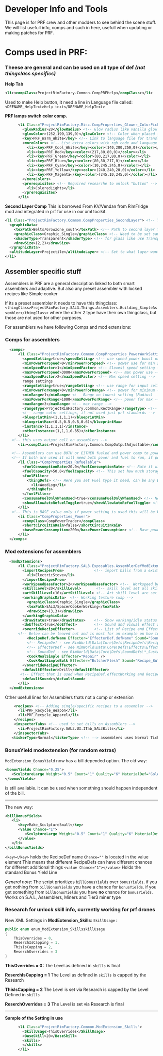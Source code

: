 # Developer Info and Tools

This page is for PRF crew and other modders to see behind the scene stuff.
We will list usefull info, comps and such in here, usefull when updating or making patches for PRF.

# Comps used in PRF:
### Theese are general and can be used on all type of def _(not thingclass specifics)_
**Help Tab**
```xml
<li><compClass>ProjectRimFactory.Common.CompPRFHelp</compClass></li>
```
Used to make Help button, it need a line in Language file called: `<DEFNAME_HelpText>Help text</DEFNAME_HelpText>`

**PRF lamps switch color comp.**
```xml      
      <li Class="ProjectRimFactory.Misc.CompProperties_Glower_ColorPick">
        <glowRadius>20</glowRadius> <!-- Glow radius like vanilla glow comp -->
        <glowColor>(252,199,139,0)</glowColor> <!-- Color when placed -->
        <key>PRF_Warm_White</key> <!-- Link to language file for translation use -->
        <moreColors> <!-- List extra colors with rgb code and language key/name -->
          <li><key>PRF_Cool_White</key><color>(140,200,250,0)</color></li>
          <li><key>PRF_Red</key><color>(217,80,80,0)</color></li>
          <li><key>PRF_Green</key><color>(80,217,80,0)</color></li>
          <li><key>PRF_Blue</key><color>(80,80,217,0)</color></li>
          <li><key>PRF_Cyan</key><color>(10,245,245,0)</color></li>
          <li><key>PRF_Yellow</key><color>(240,240,20,0)</color></li>
          <li><key>PRF_Magenta</key><color>(245,10,245,0)</color></li>
        </moreColors>
        <prerequisites> <!-- Required researche to unlock "button" -->
          <li>ColoredLights</li>
        </prerequisites>
      </li>
```

**Second Layer Comp**
This is borrowed From KV/Vendan from RimFridge mod and integrated in prf for use in our xml toolkit.
```xml
<li Class="ProjectRimFactory.Common.CompProperties_SecondLayer"> <!-- This is used when multiple textures want to be stacked -->
  <graphicData>
    <texPath>Belts/Growzone_south</texPath> <!-- Path to second layer texture -->
    <graphicClass>Graphic_Single</graphicClass> <!-- Need to be set same as original type -->
    <shaderType>Transparent</shaderType> <!-- for glass like use Transparent -->
    <drawSize>(2,2)</drawSize>
  </graphicData>
  <altitudeLayer>Projectile</altitudeLayer> <!-- Set to what layer wanted, Projectile for top, building for bottom -->
</li>
```


## Assembler specific stuff
Assemblers in PRF are a general description linked to both smart assemblers and adaptive.
But also any preset assembler with locked recipes like Simple cooker

If its a preset assembler it needs to have this thingclass:
`<thingClass>ProjectRimFactory.SAL3.Things.Assemblers.Building_SimpleAssembler</thingClass>`
where the other 2 type have their own thingclass, but those are not used for other purposes.

For assemblers we have following Comps and mod extensions:
### Comps for assemblers
```xml
  <comps>
      <li Class="ProjectRimFactory.Common.CompProperties_PowerWorkSetting">        <!-- speed settings -->
        <speedSetting>true</speedSetting> <!-- use speed power boost or not? -->
        <minPowerForSpeed>0</minPowerForSpeed> <!-- power use for min setting -->
        <minSpeedFactor>1</minSpeedFactor> <!-- Slowest speed setting -->
        <maxPowerForSpeed>3000</maxPowerForSpeed> <!-- max power use -->
        <maxSpeedFactor>2</maxSpeedFactor> <!-- Max speed setting -->
        range settings
        <rangeSetting>true</rangeSetting> <!-- use range for input cells -->
        <minPowerForRange>0</minPowerForRange> <!-- power for minimum -->
        <minRange>1</minRange> <!-- Range on lowest setting (Radius) -->
        <maxPowerForRange>1000</maxPowerForRange> <!-- power for max -->
        <maxRange>3</maxRange> <!-- max range -->
        <rangeType>ProjectRimFactory.Common.RectRange</rangeType> <!-- can be: RectRange, FacingRectRange, CircleRange -->
        <!-- range color settings, if not used just prf standards -->
        <blueprintMin>(1,1,1,1)</blueprintMin>
        <blueprintMax>(0.5,0.5,0.5,0.6)</blueprintMax>
        <instance>(1,1,1,1)</instance>
        <otherInstance>(1,1,1,0.35)</otherInstance>
      </li>
   <!-- this uses output cell on assemblers -->
      <li><compClass>ProjectRimFactory.Common.CompOutputAdjustable</compClass></li>

   <!-- Assemblers can use BOTH or EITHER fueled and power comp to power it. -->
   <!-- If both are used it will need both power and fuel to run, if power used only power needed... -->
      <li Class="CompProperties_Refuelable">
        <fuelConsumptionRate>20.0</fuelConsumptionRate> <!-- Rate it will burn through fuel -->
        <fuelCapacity>50.0</fuelCapacity> <!-- This set how much storage it has before need to refuel -->
        <fuelFilter>
          <thingDefs> <!-- Here you set Fuel type it need, can be any DEF -->
            <li>WoodLog</li>
          </thingDefs>
        </fuelFilter>
        <consumeFuelOnlyWhenUsed>true</consumeFuelOnlyWhenUsed> <!-- Not sure if this work or not? -->
        <showAllowAutoRefuelToggle>true</showAllowAutoRefuelToggle> <!-- Toggle button for refuel -->
      </li>
   <!-- This is BASE value only if power setting is used this will be base and then boost set rest -->
      <li Class="CompProperties_Power">
        <compClass>CompPowerTrader</compClass>
        <shortCircuitInRain>false</shortCircuitInRain>
        <basePowerConsumption>200</basePowerConsumption> <!-- Base power use -->
      </li>
  </comps>
```

### Mod extensions for assemblers
```xml
  <modExtensions>
      <li Class="ProjectRimFactory.SAL3.Exposables.AssemblerDefModExtension">
        <importRecipesFrom>              <!-- import bills from a existing workbench, more then 1 can be used -->
          <li>ElectricStove</li>
        </importRecipesFrom>
        <workSpeedBaseFactor>2</workSpeedBaseFactor> <!--  Workspeed boost normal = 1 -->
        <skillLevel>20</skillLevel>       <!-- skill level set all skill to XX if not set skill = 10 -->
        <artSkillLevel>10</artSkillLevel> <!-- Art skill level are set separate -->
        <workingGraphicData>  <!-- Working texture swap -->
          <graphicClass>Graphic_Single</graphicClass>
          <texPath>SAL3/SpacerCookerWorking</texPath>
          <drawSize>(3,3)</drawSize>
        </workingGraphicData>
        <drawStatus>true</drawStatus>    <!-- Show working/idle status -->
        <doEffect>true</doEffect>        <!-- Sound and visual effect activate -->
        <overrideRecipeEffecter>         <!-- List of Recipe and Effecter to overwrite. -->
      <!-- Below can be leaved out and is most for an example on how to overwrite original effect attached to that operation -->
          <RecipeDef.defName Effecter="EffecterDef.defName" Sound="SoundDef.defName" />    <!-- Override a specific recipe effect and sound -->
          <!-- RecipeDef - see RimWorld\Data\Core\Defs\RecipeDefs\Recipes_*.xml -->     <!-- find recipeDef here -->
          <!-- EffecterDef - see RimWorld\Data\Core\Defs\Effects\Effecter_*.xml -->     <!-- find effectDef here -->
          <!-- SoundDef - see RimWorld\Data\Core\Defs\SoundDefs\*_Sustainers_*.xml -->  <!-- find soundDef here -->
          <CookMealSimple Effecter="Repair" />                                               <!-- example  -->
          <CookMealSimpleBulk Effecter="ButcherFlesh" Sound="Recipe_ButcherCorpseFlesh" />   <!-- example  -->
        </overrideRecipeEffecter>
        <defaultEffecter>Drill</defaultEffecter>        
       <!-- Effect that is used when RecipeDef.effectWorking and RecipeDef.soundWorking does not exist or is not defined in overrideRecipeEffecter.  -->
        <defaultSound></defaultSound>
      </li>
  </modExtensions> 
```
Other usefull lines for Assemblers thats not a comp or extension
```xml
    <recipes> <!-- Adding single/specific recipes to a assembler -->
      <li>PRF_Recycle_Weapon</li>
      <li>PRF_Recycle_Apparel</li>
    </recipes>
    <inspectorTabs> <!-- used to set bills on Assemblers -->
      <li>ProjectRimFactory.SAL3.UI.ITab_SAL3Bills</li>
    </inspectorTabs>
   <tickerType>Normal</tickerType> <!-- --> assemblers uses Normal Ticker type
```

### BonusYield modextension (for random extras)
`ModExtension_BonusYield` now has a bill depended option.
The old way:
```xml
<bonusYields Chance="0.25">
   <SculptureLarge Weight="0.5" Count="1" Quality="6" MaterialDef="Gold" />
</bonusYields>
```
is still available. it can be used when something should happen independent of the bill.

---
The new way:
```xml
<billBonusYields>
   <li>
      <key>Make_SculptureSmall</key>
      <value Chance="1">
         <SculptureLarge Weight="0.5" Count="1" Quality="6" MaterialDef="Gold" />
      </value>
   </li>
</billBonusYields>
```
`<key></key>` holds the RecipeDef name
`Chance=""` is located in the value element
This means that different RecipeDefs can have different chances for different additional things
`<value Chance="1"></value>` Holds the standard Bonus Yield Line

_General note:_ 
The script prioritizes `billBonusYields` over `bonusYields`.
if you get nothing from `billBonusYields` you have a chance for `bonusYields`.
if you get something from `billBonusYields` you have **no** chance for `bonusYields`.
Works on S.A.L, Assemblers, Miners and Tier3 miner type


### Research for unlock skill info, currently working for prf drones
New XML Settings in **ModExtension_Skills**:
`SkillUsage` : 
```csharp
public enum enum_ModExtension_SkillsskillUsage
{
	ThisOverrides = 0,
	ReserchIsCapping = 1,
	ThisIsCapping = 2,
	ReserchOverrides = 3
}
```
**ThisOverrides = 0:**
The Level as defined in `skills` is final

**ReserchIsCapping = 1**
The Level as defined in `skills` is capped by the Research

**ThisIsCapping = 2**
The Level is set via Research is capped by the Level Defined in `skills`

**ReserchOverrides = 3**
The Level is set via Research is final

---
**Sample of the Setting in use**
```xml
      <li Class="ProjectRimFactory.Common.ModExtension_Skills">
        <SkillUsage>ThisOverrides</SkillUsage>
        <BaseSkill>20</BaseSkill>
        <skills>
        </skills>
      </li>
```